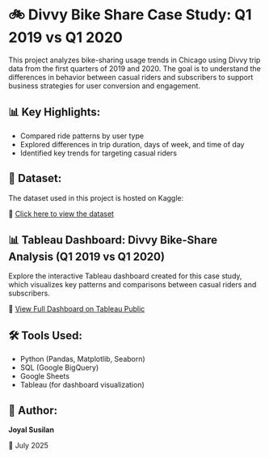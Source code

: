 # 🚲 Divvy Bike Share Case Study: Q1 2019 vs Q1 2020

This project analyzes bike-sharing usage trends in Chicago using Divvy trip data from the first quarters of 2019 and 2020. The goal is to understand the differences in behavior between casual riders and subscribers to support business strategies for user conversion and engagement.

## 📊 Key Highlights:
- Compared ride patterns by user type
- Explored differences in trip duration, days of week, and time of day
- Identified key trends for targeting casual riders

## 📁 Dataset:
The dataset used in this project is hosted on Kaggle:

🔗 [Click here to view the dataset](https://www.kaggle.com/datasets/joyalsusilan/divvy-bike-trips-q1-20192020)


## 📊 Tableau Dashboard: Divvy Bike-Share Analysis (Q1 2019 vs Q1 2020)

Explore the interactive Tableau dashboard created for this case study, which visualizes key patterns and comparisons between casual riders and subscribers.

🔗 [View Full Dashboard on Tableau Public](https://public.tableau.com/views/DivvyBikeShareDashboard/Overview)


## 🛠️ Tools Used:
- Python (Pandas, Matplotlib, Seaborn)
- SQL (Google BigQuery)
- Google Sheets
- Tableau (for dashboard visualization)

## 📌 Author:
**Joyal Susilan**

📅 July 2025



